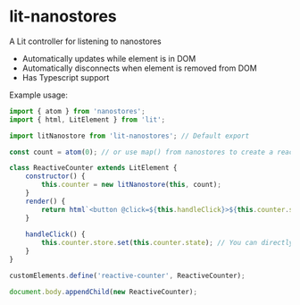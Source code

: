 # lit-nanostores
A Lit controller for listening to nanostores

- Automatically updates while element is in DOM
- Automatically disconnects when element is removed from DOM
- Has Typescript support

Example usage:

```js
import { atom } from 'nanostores';
import { html, LitElement } from 'lit';

import litNanostore from 'lit-nanostores'; // Default export

const count = atom(0); // or use map() from nanostores to create a reactive object

class ReactiveCounter extends LitElement {
	constructor() {
		this.counter = new litNanostore(this, count);
	}
	render() {
		return html`<button @click=${this.handleClick}>${this.counter.state}</button>`;
	}
	
	handleClick() {
		this.counter.store.set(this.counter.state); // You can directly access the nanostore within the controller, if need be.
	}
}

customElements.define('reactive-counter', ReactiveCounter);

document.body.appendChild(new ReactiveCounter);
```
